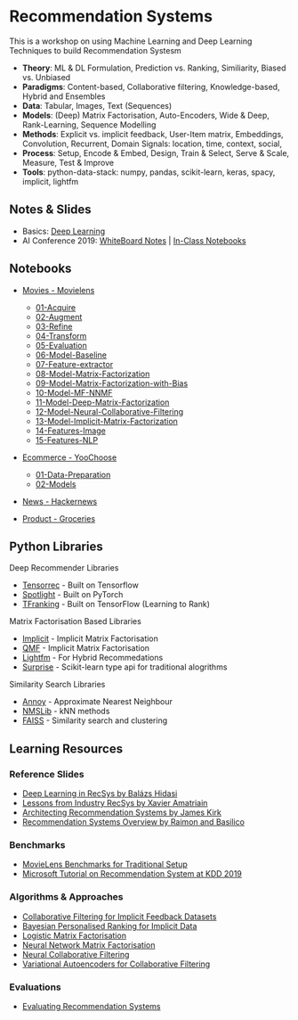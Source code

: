# Recommendation Systems

This is a workshop on using Machine Learning and Deep Learning Techniques to build Recommendation Systesm

- **Theory**: ML & DL Formulation, Prediction vs. Ranking, Similiarity, Biased vs. Unbiased
- **Paradigms**: Content-based, Collaborative filtering, Knowledge-based, Hybrid and Ensembles
- **Data**: Tabular, Images, Text (Sequences)
- **Models**: (Deep) Matrix Factorisation, Auto-Encoders, Wide & Deep, Rank-Learning, Sequence Modelling
- **Methods**: Explicit vs. implicit feedback, User-Item matrix, Embeddings, Convolution, Recurrent, Domain Signals: location, time, context, social,
- **Process**: Setup, Encode & Embed, Design, Train & Select, Serve & Scale, Measure, Test & Improve
- **Tools**: python-data-stack: numpy, pandas, scikit-learn, keras, spacy, implicit, lightfm

## Notes & Slides

- Basics: [Deep Learning](Notes/Deep-Learning-Basics.pdf)
- AI Conference 2019: [WhiteBoard Notes](Notes/AIConf-CA-2019-Notes.pdf) | [In-Class Notebooks](https://notes.pipal.in/2019/AIConf-CA/) 


## Notebooks

- [Movies - Movielens](MovieLens)
    - [01-Acquire](MovieLens/01-Acquire.ipynb)
    - [02-Augment](MovieLens/02-Augment.ipynb)
    - [03-Refine](MovieLens/03-Refine.ipynb)
    - [04-Transform](MovieLens/04-Evaluation.ipynb)
    - [05-Evaluation](MovieLens/05-Evaluation.ipynb)
    - [06-Model-Baseline](Movielens/06-Model-Baseline.ipynb)
    - [07-Feature-extractor](Movielens/07-Feature-Extractor.ipynb)
    - [08-Model-Matrix-Factorization](Movielens/08-Model-MF-Linear.ipynb)
    - [09-Model-Matrix-Factorization-with-Bias](Movielens/09-MF-Linear-Bias.ipynb)
    - [10-Model-MF-NNMF](Movielens/10-Model-MF-NNMF.ipynb)
    - [11-Model-Deep-Matrix-Factorization](Movielens/11-Model-Deep-Factorisation.ipynb)
    - [12-Model-Neural-Collaborative-Filtering](Movielens/12-Neural-CF.ipynb)
    - [13-Model-Implicit-Matrix-Factorization](Movielens/13-Implicit-CF.ipynb)
    - [14-Features-Image](Movielens/14-Image-Features.ipynb)
    - [15-Features-NLP](Movielens/15-Doc-Embedding.ipynb)

- [Ecommerce - YooChoose](YooChoose)
    - [01-Data-Preparation](YooChoose/01-Data-Preparation.ipynb)     
    - [02-Models](YooChoose/02-Models.ipynb)
    
- [News - Hackernews](HackerNews)
- [Product - Groceries](Groceries)
    

## Python Libraries

Deep Recommender Libraries
- [Tensorrec](https://github.com/jfkirk/tensorrec) - Built on Tensorflow
- [Spotlight](https://github.com/maciejkula/spotlight) - Built on PyTorch
- [TFranking](https://github.com/tensorflow/ranking) - Built on TensorFlow (Learning to Rank)

Matrix Factorisation Based Libraries
- [Implicit](https://github.com/benfred/implicit) - Implicit Matrix Factorisation
- [QMF](https://github.com/quora/qmf) - Implicit Matrix Factorisation
- [Lightfm](https://github.com/lyst/lightfm) - For Hybrid Recommedations
- [Surprise](http://surpriselib.com/) - Scikit-learn type api for traditional alogrithms

Similarity Search Libraries
- [Annoy](https://github.com/spotify/annoy) - Approximate Nearest Neighbour
- [NMSLib](https://github.com/nmslib/nmslib) - kNN methods
- [FAISS](https://github.com/facebookresearch/faiss) - Similarity search and clustering


## Learning Resources

### Reference Slides
- [Deep Learning in RecSys by Balázs Hidasi](http://pro.unibz.it/projects/schoolrecsys17/DeepLearning.pdf)
- [Lessons from Industry RecSys by Xavier Amatriain](http://pro.unibz.it/projects/schoolrecsys17/RecsysSummerSchool-XavierAmatriain.pdf)
- [Architecting Recommendation Systems by James Kirk](https://www.slideshare.net/JamesKirk58/boston-ml-architecting-recommender-systems)
- [Recommendation Systems Overview by Raimon and Basilico](http://nn4ir.com/ecir2018/slides/08_RecommenderSystems.pdf)

### Benchmarks
- [MovieLens Benchmarks for Traditional Setup](https://github.com/microsoft/recommenders/blob/master/benchmarks/movielens.ipynb)
- [Microsoft Tutorial on Recommendation System at KDD 2019](https://github.com/microsoft/recommenders)


### Algorithms & Approaches
- [Collaborative Filtering for Implicit Feedback Datasets](http://yifanhu.net/PUB/cf.pdf)
- [Bayesian Personalised Ranking for Implicit Data](https://arxiv.org/pdf/1205.2618)
- [Logistic Matrix Factorisation](https://web.stanford.edu/~rezab/nips2014workshop/submits/logmat.pdf)
- [Neural Network Matrix Factorisation](https://arxiv.org/abs/1511.06443)
- [Neural Collaborative Filtering](https://arxiv.org/abs/1708.05031)
- [Variational Autoencoders for Collaborative Filtering](https://arxiv.org/abs/1802.05814)

### Evaluations
- [Evaluating Recommendation Systems](https://www.microsoft.com/en-us/research/wp-content/uploads/2016/02/EvaluationMetrics.TR_.pdf)

